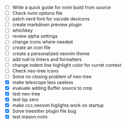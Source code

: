 - [ ] Write a quick guide for nvim build from source 
- [ ] Check nvim options file 
- [ ] patch nerd font for vscode devicons 
- [ ] create markdown preview plugin
- [ ] whichkey
- [ ] review alpha settings
- [ ] change icons where needed
- [ ] create an icon file 
- [ ] create a personalized neovim theme 
- [ ] add null-ls linters and formatters
- [ ] change indent line highlight color for curret context
- [ ] Check neo-tree icons
- [ ] Solve no closing problem of neo-tree
- [x] make telescope less useless
- [x] evaluate adding Buffer source to cmp
- [x] test neo-tree
- [x] test lsp zero
- [x] make ccc.neovim higlights work on startup 
- [x] Solve treesitter plugin file bug
- [x] test mason.nvim

